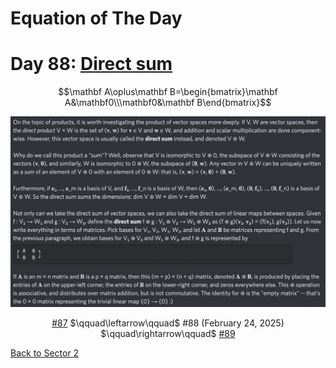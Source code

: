 # Equation of The Day

# Day 88: [Direct sum](https://en.wikipedia.org/wiki/Direct_sum)

$$\mathbf A\oplus\mathbf B=\begin{bmatrix}\mathbf A&\mathbf0\\\mathbf0&\mathbf B\end{bmatrix}$$

<picture><img alt="Day 88" src="0088.png"></picture>

<center><a href="0087.html">#87</a> $\qquad\leftarrow\qquad$ #88 (February 24, 2025) $\qquad\rightarrow\qquad$ <a href="0089.html">#89</a></center>

[Back to Sector 2](../64-127.md)

<script data-goatcounter="https://zswu.goatcounter.com/count" async src="//gc.zgo.at/count.js"></script>
<script src="https://utteranc.es/client.js" repo="12AbBa/eotd" issue-term="pathname" theme="github-light" crossorigin="anonymous" async> </script>